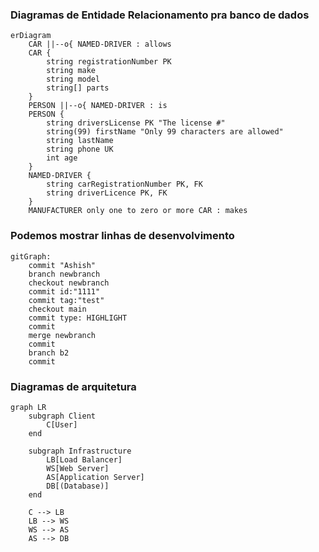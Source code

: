 ### Diagramas de Entidade Relacionamento pra banco de dados
``` mermaid
erDiagram
    CAR ||--o{ NAMED-DRIVER : allows
    CAR {
        string registrationNumber PK
        string make
        string model
        string[] parts
    }
    PERSON ||--o{ NAMED-DRIVER : is
    PERSON {
        string driversLicense PK "The license #"
        string(99) firstName "Only 99 characters are allowed"
        string lastName
        string phone UK
        int age
    }
    NAMED-DRIVER {
        string carRegistrationNumber PK, FK
        string driverLicence PK, FK
    }
    MANUFACTURER only one to zero or more CAR : makes
```

### Podemos mostrar linhas de desenvolvimento
``` mermaid
gitGraph:
    commit "Ashish"
    branch newbranch
    checkout newbranch
    commit id:"1111"
    commit tag:"test"
    checkout main
    commit type: HIGHLIGHT
    commit
    merge newbranch
    commit
    branch b2
    commit
```

### Diagramas de arquitetura
``` mermaid
graph LR
    subgraph Client
        C[User]
    end

    subgraph Infrastructure
        LB[Load Balancer]
        WS[Web Server]
        AS[Application Server]
        DB[(Database)]
    end

    C --> LB
    LB --> WS
    WS --> AS
    AS --> DB
```

